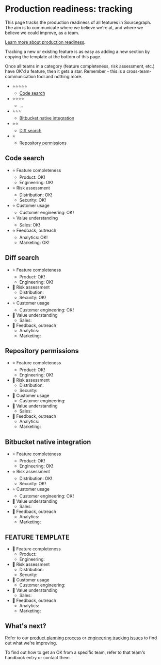 # Production readiness: tracking

This page tracks the production readiness of all features in Sourcegraph. The aim is to communicate where we believe we're at, and where we believe we could improve, as a team.

[Learn more about production readiness](index.md).

Tracking a new or existing feature is as easy as adding a new section by copying the template at the bottom of this page.

Once all teams in a category (feature completeness, risk assessment, etc.) have OK'd a feature, then it gets a star. Remember - this is a cross-team-communication tool and nothing more. 

-  ⭐⭐⭐⭐⭐
    - [Code search](#code-search)
-  ⭐⭐⭐⭐
    - ...
-  ⭐⭐⭐
    - [Bitbucket native integration](#bitbucket-native-integration)
-  ⭐⭐
    - [Diff search](#diff-search)
-  ⭐
    - [Repository permissions](#repository-permissions)

## Code search

- ⭐ Feature completeness
    - Product: OK!
    - Engineering: OK!
- ⭐ Risk assessment
    - Distribution: OK!
    - Security: OK!
- ⭐ Customer usage
    - Customer engineering: OK!
- ⭐ Value understanding
    - Sales: OK!
- ⭐ Feedback, outreach
    - Analytics: OK!
    - Marketing: OK!

## Diff search

- ⭐ Feature completeness
    - Product: OK!
    - Engineering: OK!
- 🚫 Risk assessment
    - Distribution:
    - Security: OK!
- ⭐ Customer usage
    - Customer engineering: OK!
- 🚫 Value understanding
    - Sales:
- 🚫 Feedback, outreach
    - Analytics:
    - Marketing:

## Repository permissions

- ⭐ Feature completeness
    - Product: OK!
    - Engineering: OK!
- 🚫 Risk assessment
    - Distribution:
    - Security:
- 🚫 Customer usage
    - Customer engineering:
- 🚫 Value understanding
    - Sales:
- 🚫 Feedback, outreach
    - Analytics:
    - Marketing:

## Bitbucket native integration

- ⭐ Feature completeness
    - Product: OK!
    - Engineering: OK!
- ⭐ Risk assessment
    - Distribution: OK!
    - Security: OK!
- ⭐ Customer usage
    - Customer engineering: OK!
- 🚫 Value understanding
    - Sales:
- 🚫 Feedback, outreach
    - Analytics:
    - Marketing:

## FEATURE TEMPLATE

- 🚫 Feature completeness
    - Product:
    - Engineering:
- 🚫 Risk assessment
    - Distribution:
    - Security:
- 🚫 Customer usage
    - Customer engineering:
- 🚫 Value understanding
    - Sales:
- 🚫 Feedback, outreach
    - Analytics:
    - Marketing:

## What's next?

Refer to our [product planning process](../../product/planning.md) or [engineering tracking issues](../../engineering/tracking_issues.md) to find out what we're improving.

To find out how to get an OK from a specific team, refer to that team's handbook entry or contact them.
